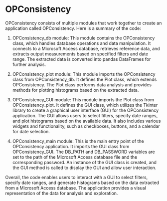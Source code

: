 # OPConsistency
OPConsistency consists of multiple modules that work together to create an application called OPConsistency. Here is a summary of the code:

1. OPConsistency_db module: This module contains the OPConsistency class, which handles database operations and data manipulation. It connects to a Microsoft Access database, retrieves reference data, and extracts output measurements based on specified filters and date range. The extracted data is converted into pandas DataFrames for further analysis.

2. OPConsistency_plot module: This module imports the OPConsistency class from OPConsistency_db. It defines the Plot class, which extends OPConsistency. The Plot class performs data analysis and provides methods for plotting histograms based on the extracted data.

3. OPConsistency_GUI module: This module imports the Plot class from OPConsistency_plot. It defines the GUI class, which utilizes the Tkinter library to create a graphical user interface (GUI) for the OPConsistency application. The GUI allows users to select filters, specify date ranges, and plot histograms based on the available data. It also includes various widgets and functionality, such as checkboxes, buttons, and a calendar for date selection.

4. OPConsistency_main module: This is the main entry point of the OPConsistency application. It imports the GUI class from OPConsistency_GUI. The DB_PATH and DB_PASSWORD variables are set to the path of the Microsoft Access database file and the corresponding password. An instance of the GUI class is created, and the GUI method is called to display the GUI and allow user interaction.

Overall, the code enables users to interact with a GUI to select filters, specify date ranges, and generate histograms based on the data extracted from a Microsoft Access database. The application provides a visual representation of the data for analysis and exploration.
